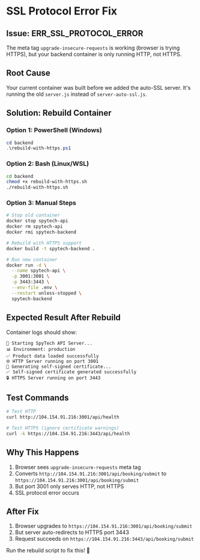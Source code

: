 # SSL Protocol Error Fix

## Issue: ERR_SSL_PROTOCOL_ERROR

The meta tag `upgrade-insecure-requests` is working (browser is trying HTTPS), but your backend container is only running HTTP, not HTTPS.

## Root Cause

Your current container was built before we added the auto-SSL server. It's running the old `server.js` instead of `server-auto-ssl.js`.

## Solution: Rebuild Container

### Option 1: PowerShell (Windows)
```powershell
cd backend
.\rebuild-with-https.ps1
```

### Option 2: Bash (Linux/WSL)
```bash
cd backend
chmod +x rebuild-with-https.sh
./rebuild-with-https.sh
```

### Option 3: Manual Steps
```bash
# Stop old container
docker stop spytech-api
docker rm spytech-api
docker rmi spytech-backend

# Rebuild with HTTPS support
docker build -t spytech-backend .

# Run new container
docker run -d \
  --name spytech-api \
  -p 3001:3001 \
  -p 3443:3443 \
  --env-file .env \
  --restart unless-stopped \
  spytech-backend
```

## Expected Result After Rebuild

Container logs should show:
```
🚀 Starting SpyTech API Server...
📊 Environment: production
✅ Product data loaded successfully
🌐 HTTP Server running on port 3001
🔐 Generating self-signed certificate...
✅ Self-signed certificate generated successfully
🔒 HTTPS Server running on port 3443
```

## Test Commands

```bash
# Test HTTP
curl http://104.154.91.216:3001/api/health

# Test HTTPS (ignore certificate warnings)
curl -k https://104.154.91.216:3443/api/health
```

## Why This Happens

1. Browser sees `upgrade-insecure-requests` meta tag
2. Converts `http://104.154.91.216:3001/api/booking/submit` to `https://104.154.91.216:3001/api/booking/submit`
3. But port 3001 only serves HTTP, not HTTPS
4. SSL protocol error occurs

## After Fix

1. Browser upgrades to `https://104.154.91.216:3001/api/booking/submit`
2. But server auto-redirects to HTTPS port 3443
3. Request succeeds on `https://104.154.91.216:3443/api/booking/submit`

Run the rebuild script to fix this! 🚀
